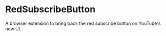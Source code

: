# RedSubscribeButton
A browser extension to bring back the red subscribe button on YouTube's new UI. 
